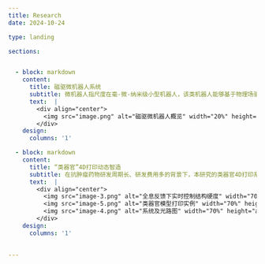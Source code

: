 ```yaml
---
title: Research
date: 2024-10-24

type: landing

sections:


  - block: markdown
    content:
      title: 磁驱微机器人系统
      subtitle: 微机器人指尺度在毫-微-纳米级小型机器人，该类机器人能够基于物理场驱动在封闭人体环境执行任务，有望成为颠覆性新兴医疗器械。针对现有微机器人运动效率低、感知能力弱、运动控制难的问题，本研究提出自主形变仿生微机器人本体创成技术，首创环境感知多形变单元一体化集成微机器人；提出微机器人跨域多模态运动控制方法，大幅提升封闭非结构环境下微机器人适应性与作业能力。
      text:  |  
        <div align="center">
          <img src="image.png" alt="磁驱微机器人概览" width="20%" height="auto"><img src="image-1.png" alt="信息融合“人-机-环”协调控制" width="20%" height="auto"><img src="image-2.png" alt="多形变单元一体化集成制造" width="20%" height="auto">
        </div>
    design:
      columns: '1'

  - block: markdown
    content:
      title: “类器官”4D打印动态智造
      subtitle: 在抗肿瘤药物研发周期长、研发费用多的背景下，本研究的类器官4D打印系统采用了基于全息成像实时反馈的重建算法，通过将数字全息显微技术与DMD 光固化微加工系统相结合，实现了对类器官硬度第4维的精准控制（精度±1kPa）。类器官的使用可以极大缩短试验周期并降低成本。该项研究的4D打印系统为抗肿瘤药物的研发、个性化药物的设计和制造以及生物4D打印技术的快速操作创造了捷径。 
      text:  |  
        <div align="center">
          <img src="image-3.png" alt="全息反馈下实时控制结构硬度" width="70%" height="auto">
          <img src="image-5.png" alt="类器官模型打印实例" width="70%" height="auto">
          <img src="image-4.png" alt="系统及光路图" width="70%" height="auto">
        </div>
    design:
      columns: '1'
      
      
---
```

